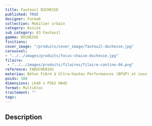 ```yaml
---
title: Fauteuil DUCHESSE
published: TRUE
designer: Forma6
collection: Mobilier urbain
category: Assise
sub_category: 03 Fauteuil
gamme: DUCHESSE 
finitions: 
cover_image: "/produits/cover_image/fauteuil-duchesse.jpg"
caroussel: 
- "../../images/produits/focus-chaise-duchesse.jpg"
filaire: 
 - "../../images/produits/filaires/filaire-cantine-04.png"
reference: FADUCHE0101
materiau: Béton Fibré à Ultra-hautes Performances (BFUP) et inox
poids: 108
dimensions: L640 x P562 H845
format: Multibloc
traitement: ""
tags: 
---
```


## Description
